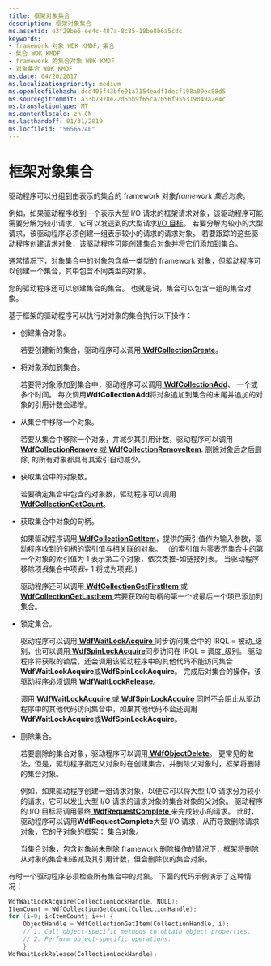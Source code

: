```yaml
---
title: 框架对象集合
description: 框架对象集合
ms.assetid: e3f29be6-ee4c-487a-8c85-18be8b6a5cdc
keywords:
- framework 对象 WDK KMDF，集合
- 集合 WDK KMDF
- framework 的集合对象 WDK KMDF
- 对象集合 WDK KMDF
ms.date: 04/20/2017
ms.localizationpriority: medium
ms.openlocfilehash: dcd405f43bfe91a7154eadf1decf198a09ec88d5
ms.sourcegitcommit: a33b7978e22d5bb9f65ca7056f955319049a2e4c
ms.translationtype: MT
ms.contentlocale: zh-CN
ms.lasthandoff: 01/31/2019
ms.locfileid: "56565740"
---
```

# <a name="framework-object-collections"></a>框架对象集合





驱动程序可以分组到由表示的集合的 framework 对象*framework 集合对象*。

例如，如果驱动程序收到一个表示大型 I/O 请求的框架请求对象，该驱动程序可能需要分解为较小请求，它可以发送到的大型请求[I/O 目标](using-i-o-targets.md)。 若要分解为较小的大型请求，该驱动程序必须创建一组表示较小的请求的请求对象。 若要跟踪的这些驱动程序创建请求对象，该驱动程序可能创建集合对象并将它们添加到集合。

通常情况下，对象集合中的对象包含单一类型的 framework 对象，但驱动程序可以创建一个集合，其中包含不同类型的对象。

您的驱动程序还可以创建集合的集合。 也就是说，集合可以包含一组的集合对象。

基于框架的驱动程序可以执行对对象的集合执行以下操作：

-   创建集合对象。

    若要创建新的集合，驱动程序可以调用[ **WdfCollectionCreate**](https://msdn.microsoft.com/library/windows/hardware/ff545747)。

-   将对象添加到集合。

    若要将对象添加到集合中，驱动程序可以调用[ **WdfCollectionAdd**](https://msdn.microsoft.com/library/windows/hardware/ff545732)、 一个或多个时间。 每次调用**WdfCollectionAdd**将对象追加到集合的末尾并追加的对象的引用计数会递增。

-   从集合中移除一个对象。

    若要从集合中移除一个对象，并减少其引用计数，驱动程序可以调用[ **WdfCollectionRemove** ](https://msdn.microsoft.com/library/windows/hardware/ff545784)或[ **WdfCollectionRemoveItem**](https://msdn.microsoft.com/library/windows/hardware/ff545792). 删除对象后之后删除, 的所有对象都具有其索引自动减少。

-   获取集合中的对象数。

    若要确定集合中包含的对象数，驱动程序可以调用[ **WdfCollectionGetCount**](https://msdn.microsoft.com/library/windows/hardware/ff545759)。

-   获取集合中对象的句柄。

    如果驱动程序调用[ **WdfCollectionGetItem**](https://msdn.microsoft.com/library/windows/hardware/ff545770)，提供的索引值作为输入参数，驱动程序收到的句柄的索引值与相关联的对象。 （的索引值为零表示集合中的第一个对象的索引值为 1 表示第二个对象，依次类推-如链接列表。 当驱动程序移除项*我*集合中项*我*+ 1 将成为项*我*。)

    驱动程序还可以调用[ **WdfCollectionGetFirstItem** ](https://msdn.microsoft.com/library/windows/hardware/ff545763)或[ **WdfCollectionGetLastItem** ](https://msdn.microsoft.com/library/windows/hardware/ff545775)若要获取的句柄的第一个或最后一个项已添加到集合。

-   锁定集合。

    驱动程序可以调用[ **WdfWaitLockAcquire** ](https://msdn.microsoft.com/library/windows/hardware/ff551168)同步访问集合中的 IRQL = 被动\_级别，也可以调用[ **WdfSpinLockAcquire**](https://msdn.microsoft.com/library/windows/hardware/ff550040)同步访问在 IRQL = 调度\_级别。 驱动程序将获取的锁后，还会调用该驱动程序中的其他代码不能访问集合**WdfWaitLockAcquire**或**WdfSpinLockAcquire**。 完成后对集合的操作，该驱动程序必须调用[ **WdfWaitLockRelease**](https://msdn.microsoft.com/library/windows/hardware/ff551173)。

    调用[ **WdfWaitLockAcquire** ](https://msdn.microsoft.com/library/windows/hardware/ff551168)或[ **WdfSpinLockAcquire** ](https://msdn.microsoft.com/library/windows/hardware/ff550040)同时不会阻止从驱动程序中的其他代码访问集合中，如果其他代码不会还调用**WdfWaitLockAcquire**或**WdfSpinLockAcquire**。

-   删除集合。

    若要删除的集合对象，驱动程序可以调用[ **WdfObjectDelete**](https://msdn.microsoft.com/library/windows/hardware/ff548734)。 更常见的做法，但是，驱动程序指定父对象时在创建集合，并删除父对象时，框架将删除的集合对象。

    例如，如果驱动程序创建一组请求对象，以便它可以将大型 I/O 请求分为较小的请求，它可以发出大型 I/O 请求的请求对象的集合对象的父对象。 驱动程序的 I/O 目标将调用最终[ **WdfRequestComplete** ](https://msdn.microsoft.com/library/windows/hardware/ff549945)来完成较小的请求。 此时，驱动程序可以调用**WdfRequestComplete**大型 I/O 请求，从而导致删除请求对象，它的子对象的框架： 集合对象。

    当集合对象，包含对象尚未删除 framework 删除操作的情况下，框架将删除从对象的集合和递减及其引用计数，但会删除仅的集合对象。

有时一个驱动程序必须检查所有集合中的对象。 下面的代码示例演示了这种情况：

```cpp
WdfWaitLockAcquire(CollectionLockHandle, NULL);
ItemCount = WdfCollectionGetCount(CollectionHandle);
for (i=0; i<ItemCount; i++) {
    ObjectHandle = WdfCollectionGetItem(CollectionHandle, i);
    // 1. Call object-specific methods to obtain object properties.
    // 2. Perform object-specific operations.
    }
WdfWaitLockRelease(CollectionLockHandle);
```

 

 





